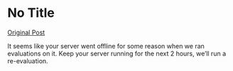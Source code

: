 # No Title

[Original Post](https://discourse.onlinedegree.iitm.ac.in/t/169029/374)

<p>It seems like your server went offline for some reason when we ran evaluations on it. Keep your server running for the next 2 hours, we’ll run a re-evaluation.</p>